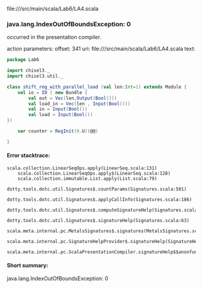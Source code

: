 file://<WORKSPACE>/src/main/scala/Lab6/LA4.scala
### java.lang.IndexOutOfBoundsException: 0

occurred in the presentation compiler.

action parameters:
offset: 341
uri: file://<WORKSPACE>/src/main/scala/Lab6/LA4.scala
text:
```scala
package Lab6

import chisel3._
import chisel3.util._

class shift_reg_with_parallel_load (val len:Int=1) extends Module {
    val io = IO ( new Bundle {
        val out = Vec(len,Output(Bool()))
        val load_in = Vec(len , Input(Bool()))
        val in = Input(Bool())
        val load = Input(Bool())
})

    var counter = RegInit(0.U)(@@)

}
```



#### Error stacktrace:

```
scala.collection.LinearSeqOps.apply(LinearSeq.scala:131)
	scala.collection.LinearSeqOps.apply$(LinearSeq.scala:128)
	scala.collection.immutable.List.apply(List.scala:79)
	dotty.tools.dotc.util.Signatures$.countParams(Signatures.scala:501)
	dotty.tools.dotc.util.Signatures$.applyCallInfo(Signatures.scala:186)
	dotty.tools.dotc.util.Signatures$.computeSignatureHelp(Signatures.scala:94)
	dotty.tools.dotc.util.Signatures$.signatureHelp(Signatures.scala:63)
	scala.meta.internal.pc.MetalsSignatures$.signatures(MetalsSignatures.scala:17)
	scala.meta.internal.pc.SignatureHelpProvider$.signatureHelp(SignatureHelpProvider.scala:51)
	scala.meta.internal.pc.ScalaPresentationCompiler.signatureHelp$$anonfun$1(ScalaPresentationCompiler.scala:388)
```
#### Short summary: 

java.lang.IndexOutOfBoundsException: 0